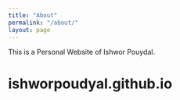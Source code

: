 ```yaml
---
title: "About"
permalink: "/about/"
layout: page
---
```


This is a Personal Website of Ishwor Pouydal. 
# ishworpoudyal.github.io
